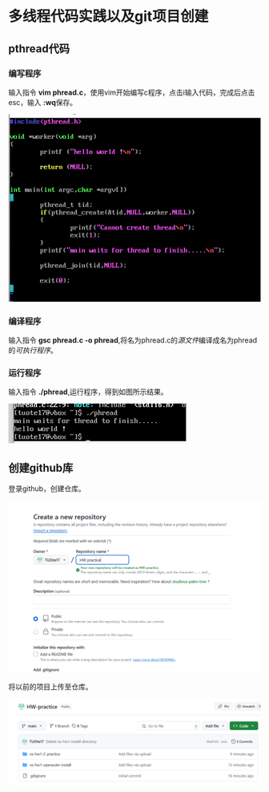 # 多线程代码实践以及git项目创建


## pthread代码

### 编写程序
输入指令 **vim phread.c**，使用vim开始编写c程序，点击i输入代码，完成后点击esc，输入 **:wq**保存。

![程序编译](./images/1.png "程序编译")

### 编译程序
输入指令 **gsc phread.c -o phread**,将名为phread.c的*源文件*编译成名为phread的*可执行程序*。

### 运行程序
输入指令 **./phread**,运行程序，得到如图所示结果。

![程序编译](./images/2.png "程序编译")


## 创建github库

登录github，创建仓库。

![程序编译](./images/3.png "程序编译")

将以前的项目上传至仓库。

![程序编译](./images/4.png "程序编译")

